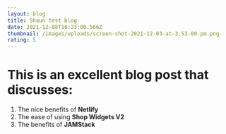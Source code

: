 ```yaml
---
layout: blog
title: Shaun test blog
date: 2021-12-08T16:23:00.566Z
thumbnail: /images/uploads/screen-shot-2021-12-03-at-3.53.00-pm.png
rating: 5
---
```

# This is an excellent blog post that discusses:

1. The nice benefits of **Netlify**
2. The ease of using **Shop Widgets V2**
3. The benefits of **JAMStack**